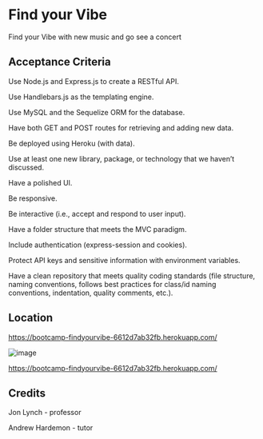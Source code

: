 # Find your Vibe
Find your Vibe with new music and go see a concert

## Acceptance Criteria

Use Node.js and Express.js to create a RESTful API.

Use Handlebars.js as the templating engine.

Use MySQL and the Sequelize ORM for the database.

Have both GET and POST routes for retrieving and adding new data.

Be deployed using Heroku (with data).

Use at least one new library, package, or technology that we haven’t discussed.

Have a polished UI.

Be responsive.

Be interactive (i.e., accept and respond to user input).

Have a folder structure that meets the MVC paradigm.

Include authentication (express-session and cookies).

Protect API keys and sensitive information with environment variables.

Have a clean repository that meets quality coding standards (file structure, naming conventions, follows best practices for class/id naming conventions, indentation, quality comments, etc.).

## Location

https://bootcamp-findyourvibe-6612d7ab32fb.herokuapp.com/

![image](https://github.com/wiph2004/GroupProject02/assets/149805523/b91f989c-09f3-4e35-8b49-fc3b1b9cfb9a)

https://bootcamp-findyourvibe-6612d7ab32fb.herokuapp.com/



## Credits
Jon Lynch - professor

Andrew Hardemon - tutor
